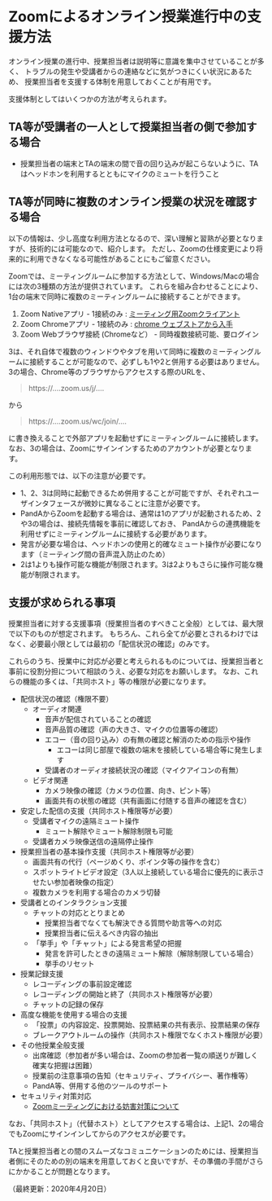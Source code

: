 # Zoomによるオンライン授業進行中の支援方法

オンライン授業の進行中、授業担当者は説明等に意識を集中させていることが多く、
トラブルの発生や受講者からの連絡などに気がつきにくい状況にあるため、
授業担当者を支援する体制を用意しておくことが有用です。

支援体制としてはいくつかの方法が考えられます。

## TA等が受講者の一人として授業担当者の側で参加する場合

- 授業担当者の端末とTAの端末の間で音の回り込みが起こらないように、TAはヘッドホンを利用するとともにマイクのミュートを行うこと

## TA等が同時に複数のオンライン授業の状況を確認する場合

以下の情報は、少し高度な利用方法となるので、深い理解と習熟が必要となりますが、技術的には可能なので、紹介します。
ただし、Zoomの仕様変更により将来的に利用できなくなる可能性があることにもご留意ください。

Zoomでは、ミーティングルームに参加する方法として、Windows/Macの場合には次の3種類の方法が提供されています。
これらを組み合わせることにより、1台の端末で同時に複数のミーティングルームに接続することができます。

1. Zoom Nativeアプリ - 1接続のみ : [ミーティング用Zoomクライアント](https://zoom.us/download)
2. Zoom Chromeアプリ - 1接続のみ : [chrome ウェブストアから入手](https://chrome.google.com/webstore/detail/zoom/hmbjbjdpkobdjplfobhljndfdfdipjhg?hl=ja)
3. Zoom Webブラウザ接続 (Chromeなど） - 同時複数接続可能、要ログイン

3は、それ自体で複数のウィンドウやタブを用いて同時に複数のミーティングルームに接続することが可能なので、必ずしも1や2と併用する必要はありません。
3の場合、Chrome等のブラウザからアクセスする際のURLを、

> https://....zoom.us/j/....

から

> https://....zoom.us/wc/join/....
  
に書き換えることで外部アプリを起動せずにミーティングルームに接続します。
なお、3の場合は、Zoomにサインインするためのアカウントが必要となります。

この利用形態では、以下の注意が必要です。

- 1、2、3は同時に起動できるため併用することが可能ですが、それぞれユーザインタフェースが微妙に異なることに注意が必要です。
- PandAからZoomを起動する場合は、通常は1のアプリが起動されるため、2や3の場合は、接続先情報を事前に確認しておき、
  PandAからの連携機能を利用せずにミーティングルームに接続する必要があります。
- 発言が必要な場合は、ヘッドホンの使用と的確なミュート操作が必要になります（ミーティング間の音声混入防止のため）
- 2は1よりも操作可能な機能が制限されます。3は2よりもさらに操作可能な機能が制限されます。

## 支援が求められる事項

授業担当者に対する支援事項（授業担当者のすべきこと全般）としては、最大限で以下のものが想定されます。
もちろん、これら全てが必要とされるわけではなく、必要最小限としては最初の「配信状況の確認」のみです。

これらのうち、授業中に対応が必要と考えられるものについては、授業担当者と事前に役割分担について相談のうえ、必要な対応をお願いします。
なお、これらの機能の多くは、「共同ホスト」等の権限が必要になります。

- 配信状況の確認（権限不要）
  - オーディオ関連
    - 音声が配信されていることの確認
    - 音声品質の確認（声の大きさ、マイクの位置等の確認）
    - エコー（音の回り込み）の有無の確認と解消のための指示や操作
      - エコーは同じ部屋で複数の端末を接続している場合等に発生します
    - 受講者のオーディオ接続状況の確認（マイクアイコンの有無）
  - ビデオ関連
    - カメラ映像の確認（カメラの位置、向き、ピント等）
    - 画面共有の状態の確認（共有画面に付随する音声の確認を含む）
- 安定した配信の支援（共同ホスト権限等が必要）
  - 受講者マイクの遠隔ミュート操作
    - ミュート解除やミュート解除制限も可能
  - 受講者カメラ映像送信の遠隔停止操作
- 授業担当者の基本操作支援（共同ホスト権限等が必要）
  - 画面共有の代行（ページめくり、ポインタ等の操作を含む）
  - スポットライトビデオ設定（3人以上接続している場合に優先的に表示させたい参加者映像の指定）
  - 複数カメラを利用する場合のカメラ切替
- 受講者とのインタラクション支援
  - チャットの対応ととりまとめ
    - 授業担当者でなくても解決できる質問や助言等への対応
    - 授業担当者に伝えるべき内容の抽出
  - 「挙手」や「チャット」による発言希望の把握
    - 発言を許可したときの遠隔ミュート解除（解除制限している場合）
    - 挙手のリセット
- 授業記録支援
  - レコーディングの事前設定確認
  - レコーディングの開始と終了（共同ホスト権限等が必要）
  - チャットの記録の保存
- 高度な機能を使用する場合の支援
  - 「投票」の内容設定、投票開始、投票結果の共有表示、投票結果の保存
  - ブレークアウトルームの操作（共同ホスト権限でなくホスト権限が必要）
- その他授業全般支援
  - 出席確認（参加者が多い場合は、Zoomの参加者一覧の順送りが難しく確実な把握は困難）
  - 授業前の注意事項の告知（セキュリティ、プライバシー、著作権等）
  - PandA等、併用する他のツールのサポート
- セキュリティ対策対応
  - [Zoomミーティングにおける妨害対策について](zoom-security-action)

なお、「共同ホスト」（代替ホスト）としてアクセスする場合は、上記1、2の場合でもZoomにサインインしてからのアクセスが必要です。

TAと授業担当者との間のスムーズなコミュニケーションのためには、授業担当者側にそのための別の端末を用意しておくと良いですが、その準備の手間がさらにかかることが問題となります。

（最終更新：2020年4月20日）

